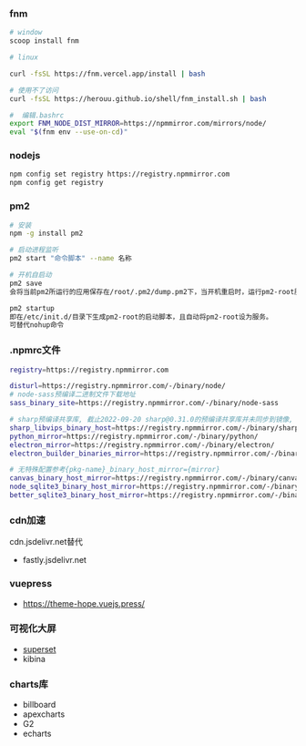 ### fnm

```bash
# window
scoop install fnm

# linux

curl -fsSL https://fnm.vercel.app/install | bash

# 使用不了访问
curl -fsSL https://herouu.github.io/shell/fnm_install.sh | bash

#  编辑.bashrc
export FNM_NODE_DIST_MIRROR=https://npmmirror.com/mirrors/node/
eval "$(fnm env --use-on-cd)"
```

### nodejs

```bash
npm config set registry https://registry.npmmirror.com
npm config get registry
```

### pm2

```bash
# 安装
npm -g install pm2

# 启动进程监听
pm2 start "命令脚本" --name 名称

# 开机自启动
pm2 save
会将当前pm2所运行的应用保存在/root/.pm2/dump.pm2下，当开机重启时，运行pm2-root服务脚本，并且到/root/.pm2/dump.pm2下读取应用并启动

pm2 startup
即在/etc/init.d/目录下生成pm2-root的启动脚本，且自动将pm2-root设为服务。
可替代nohup命令
```

### .npmrc文件

```bash
registry=https://registry.npmmirror.com

disturl=https://registry.npmmirror.com/-/binary/node/
# node-sass预编译二进制文件下载地址
sass_binary_site=https://registry.npmmirror.com/-/binary/node-sass

# sharp预编译共享库, 截止2022-09-20 sharp@0.31.0的预编译共享库并未同步到镜像, 入安装失败可切换到sharp@0.30.7使用
sharp_libvips_binary_host=https://registry.npmmirror.com/-/binary/sharp-libvips
python_mirror=https://registry.npmmirror.com/-/binary/python/
electron_mirror=https://registry.npmmirror.com/-/binary/electron/
electron_builder_binaries_mirror=https://registry.npmmirror.com/-/binary/electron-builder-binaries/

# 无特殊配置参考{pkg-name}_binary_host_mirror={mirror}
canvas_binary_host_mirror=https://registry.npmmirror.com/-/binary/canvas
node_sqlite3_binary_host_mirror=https://registry.npmmirror.com/-/binary/sqlite3
better_sqlite3_binary_host_mirror=https://registry.npmmirror.com/-/binary/better-sqlite3

```

### cdn加速

cdn.jsdelivr.net替代

* fastly.jsdelivr.net

### vuepress

* <https://theme-hope.vuejs.press/>

### 可视化大屏

* [superset](https://superset.apache.org/)
* kibina

### charts库

* billboard
* apexcharts
* G2
* echarts

